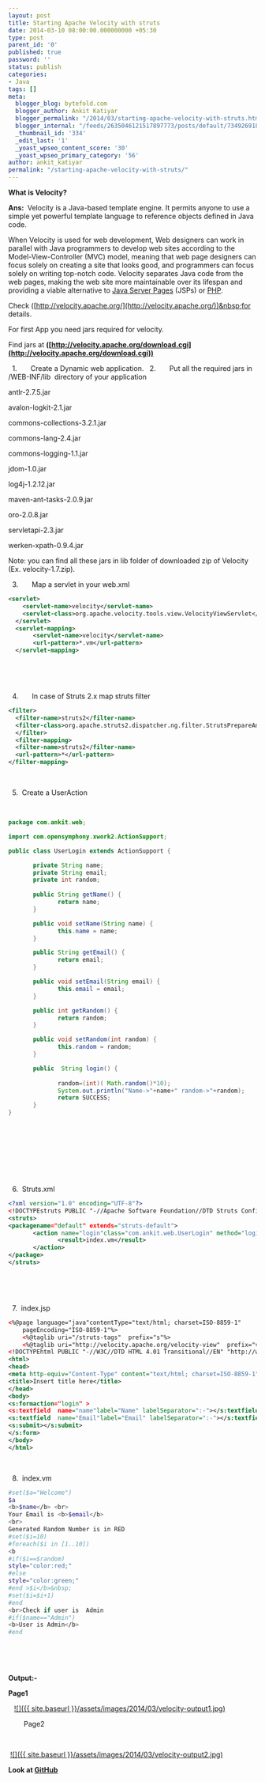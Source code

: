 ```yaml
---
layout: post
title: Starting Apache Velocity with struts
date: 2014-03-10 08:00:00.000000000 +05:30
type: post
parent_id: '0'
published: true
password: ''
status: publish
categories:
- Java
tags: []
meta:
  blogger_blog: bytefold.com
  blogger_author: Ankit Katiyar
  blogger_permalink: "/2014/03/starting-apache-velocity-with-struts.html"
  blogger_internal: "/feeds/2635046121517897773/posts/default/7349269182651263975"
  _thumbnail_id: '334'
  _edit_last: '1'
  _yoast_wpseo_content_score: '30'
  _yoast_wpseo_primary_category: '56'
author: ankit_katiyar
permalink: "/starting-apache-velocity-with-struts/"
---
```

 **What is Velocity?**

**Ans:&nbsp;** Velocity is a Java-based template engine. It permits anyone to use a simple yet powerful template language to reference objects defined in Java code.

When Velocity is used for web development, Web designers can work in parallel with Java programmers to develop web sites according to the Model-View-Controller (MVC) model, meaning that web page designers can focus solely on creating a site that looks good, and programmers can focus solely on writing top-notch code. Velocity separates Java code from the web pages, making the web site more maintainable over its lifespan and providing a viable alternative to&nbsp;[Java Server Pages](http://java.sun.com/products/jsp/)&nbsp;(JSPs) or&nbsp;[PHP](http://www.php.net/).

Check ([http://velocity.apache.org/](http://velocity.apache.org/))&nbsp;for details.

For first App you need jars required for velocity.

Find jars at **([http://velocity.apache.org/download.cgi](http://velocity.apache.org/download.cgi))**

<!-- [if !supportLists]-->&nbsp;&nbsp;1.&nbsp;&nbsp;&nbsp;&nbsp;&nbsp;&nbsp; <!--[endif]-->Create a Dynamic web application.

<!-- [if !supportLists]-->&nbsp;&nbsp;2.&nbsp;&nbsp;&nbsp;&nbsp;&nbsp;&nbsp; <!--[endif]-->Put all the required jars in /WEB-INF/lib&nbsp; directory of your application

antlr-2.7.5.jar

avalon-logkit-2.1.jar

commons-collections-3.2.1.jar

commons-lang-2.4.jar

commons-logging-1.1.jar

jdom-1.0.jar

log4j-1.2.12.jar

maven-ant-tasks-2.0.9.jar

oro-2.0.8.jar

servletapi-2.3.jar

werken-xpath-0.9.4.jar

Note: you can find all these jars in lib folder of downloaded zip of Velocity (Ex. velocity-1.7.zip).

<!-- [if !supportLists]-->&nbsp;&nbsp;3.&nbsp;&nbsp;&nbsp;&nbsp;&nbsp;&nbsp; <!--[endif]-->Map a servlet in your web.xml

```xml
<servlet>
    <servlet-name>velocity</servlet-name>
    <servlet-class>org.apache.velocity.tools.view.VelocityViewServlet</servlet-class>
  </servlet>
  <servlet-mapping>
       <servlet-name>velocity</servlet-name>
       <url-pattern>*.vm</url-pattern>
  </servlet-mapping>
```

&nbsp;

&nbsp;

<!-- [if !supportLists]-->&nbsp;&nbsp;4.&nbsp;&nbsp;&nbsp;&nbsp;&nbsp;&nbsp; <!--[endif]-->In case of Struts 2.x map struts filter

```xml
<filter>
  <filter-name>struts2</filter-name>
  <filter-class>org.apache.struts2.dispatcher.ng.filter.StrutsPrepareAndExecuteFilter</filter-class>
  </filter>
  <filter-mapping>
  <filter-name>struts2</filter-name>
  <url-pattern>*</url-pattern> 
</filter-mapping>
```

&nbsp;

<!-- [if !supportLists]-->&nbsp;&nbsp;5.&nbsp; <!--[endif]-->Create a UserAction

&nbsp;

```java
package com.ankit.web;

import com.opensymphony.xwork2.ActionSupport;

public class UserLogin extends ActionSupport {

       private String name;
       private String email;
       private int random;
      
       public String getName() {
              return name;
       }

       public void setName(String name) {
              this.name = name;
       }

       public String getEmail() {
              return email;
       }

       public void setEmail(String email) {
              this.email = email;
       }

       public int getRandom() {
              return random;
       }

       public void setRandom(int random) {
              this.random = random;
       }

       public  String login() {
             
              random=(int)( Math.random()*10);
              System.out.println("Name->"+name+" random->"+random);
              return SUCCESS;
       }
}
```

&nbsp;

&nbsp;

&nbsp;

&nbsp;

&nbsp;&nbsp;6.&nbsp; <!--[endif]-->Struts.xml

```xml
<?xml version="1.0" encoding="UTF-8"?>
<!DOCTYPEstruts PUBLIC "-//Apache Software Foundation//DTD Struts Configuration 2.1//EN" "http://struts.apache.org/dtds/struts-2.1.dtd">
<struts>
<packagename="default" extends="struts-default">
       <action name="login"class="com.ankit.web.UserLogin" method="login" >
              <result>index.vm</result>
       </action>
</package>
</struts>
```

&nbsp;

&nbsp;

<!-- [if !supportLists]-->&nbsp;&nbsp;7.&nbsp; <!--[endif]-->index.jsp

```xml
<%@page language="java"contentType="text/html; charset=ISO-8859-1"
    pageEncoding="ISO-8859-1"%>
    <%@taglib uri="/struts-tags"  prefix="s"%>
    <%@taglib uri="http://velocity.apache.org/velocity-view"  prefix="velocity"%>
<!DOCTYPEhtml PUBLIC "-//W3C//DTD HTML 4.01 Transitional//EN" "http://www.w3.org/TR/html4/loose.dtd">
<html>
<head>
<meta http-equiv="Content-Type" content="text/html; charset=ISO-8859-1">
<title>Insert title here</title>
</head>
<body>
<s:formaction="login" >
<s:textfield  name="name"label="Name" labelSeparator=":-"></s:textfield>
<s:textfield  name="Email"label="Email" labelSeparator=":-"></s:textfield>
<s:submit></s:submit>
</s:form>
</body>
</html>
```

&nbsp;

<!-- [if !supportLists]-->&nbsp;&nbsp;8.&nbsp; <!--[endif]-->index.vm

```bash
#set($a="Welcome")
$a
<b>$name</b> <br>
Your Email is <b>$email</b>
<br>
Generated Random Number is in RED
#set($i=10)
#foreach($i in [1..10])
<b
#if($i==$random)
style="color:red;"
#else
style="color:green;"
#end >$i</b>&nbsp;
#set($i=$i+1)
#end
<br>Check if user is  Admin
#if($name=="Admin")
<b>User is Admin</b>
#end
```

&nbsp;

&nbsp;

**Output:-&nbsp;**

**Page1**

&nbsp; &nbsp;[![]({{ site.baseurl }}/assets/images/2014/03/velocity-output1.jpg)](http://bytefold.com/wp-content/uploads/2014/03/velocity-output1.jpg)

&nbsp; &nbsp; &nbsp; &nbsp; Page2

&nbsp;

&nbsp;[![]({{ site.baseurl }}/assets/images/2014/03/velocity-output2.jpg)](http://bytefold.com/wp-content/uploads/2014/03/velocity-output2.jpg)

**Look at [GitHub](https://github.com/ankitkatiyar91/bytefold/tree/master/VelocityWithStrutsTest)**

